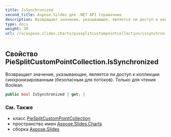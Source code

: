 ```yaml
---
title: IsSynchronized
second_title: Aspose.Sildes для .NET API Справочник
description: Возвращает значение, указывающее, является ли доступ к коллекции синхронизированным и безопасным для потоков. Только для чтения Boolean.
type: docs
weight: 30
url: /ru/aspose.slides.charts/piesplitcustompointcollection/issynchronized/
---
```


## Свойство PieSplitCustomPointCollection.IsSynchronized

Возвращает значение, указывающее, является ли доступ к коллекции синхронизированным (безопасным для потоков). Только для чтения Boolean.

```csharp
public bool IsSynchronized { get; }
```

### См. Также

* класс [PieSplitCustomPointCollection](../../piesplitcustompointcollection)
* пространство имен [Aspose.Slides.Charts](../../piesplitcustompointcollection)
* сборка [Aspose.Slides](../../../)

<!-- DO NOT EDIT: сгенерировано xmldocmd для Aspose.Slides.dll -->